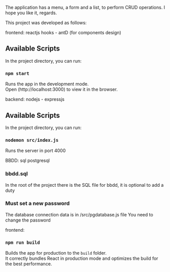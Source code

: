 The application has a menu, a form and a list, to perform CRUD operations. I hope you like it, regards.

This project was developed as follows:

frontend: reactjs hooks - antD (for components design)
## Available Scripts

In the project directory, you can run:

### `npm start`

Runs the app in the development mode.<br>
Open (http://localhost:3000) to view it in the browser.




backend: nodejs - expressjs
## Available Scripts

In the project directory, you can run:

### `nodemon src/index.js`

Runs the server in port 4000<br>




BBDD: sql postgresql
### bbdd.sql
In the root of the project there is the SQL file for bbdd, it is optional to add a duty
### Must set a new password
The database connection data is in /src/pgdatabase.js file
You need to change the password




frontend:
### `npm run build`
Builds the app for production to the `build` folder.<br>
It correctly bundles React in production mode and optimizes the build for the best performance.
